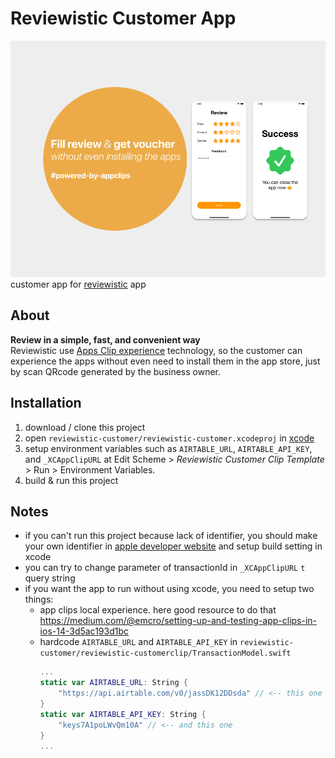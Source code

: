 # Reviewistic Customer App
![](./src-readme/reviewistic-5.png)
customer app for [reviewistic](https://github.com/davindj/reviewistic) app

## About
**Review in a simple, fast, and convenient way**  
Reviewistic use [Apps Clip experience](https://developer.apple.com/documentation/appstoreconnectapi/app_store/app_clips_and_app_clip_experiences) technology, so the customer can experience the apps without even need to install them in the app store, just by scan QRcode generated by the business owner.


## Installation
1. download / clone this project
2. open `reviewistic-customer/reviewistic-customer.xcodeproj` in [xcode](https://developer.apple.com/xcode/)
3. setup environment variables such as `AIRTABLE_URL`, `AIRTABLE_API_KEY`, and `_XCAppClipURL` at Edit Scheme > _Reviewistic Customer Clip Template_ > Run > Environment Variables.
4. build & run this project

## Notes
- if you can't run this project because lack of identifier, you should make your own identifier in [apple developer website](https://developer.apple.com) and setup build setting in xcode
- you can try to change parameter of transactionId in `_XCAppClipURL` `t` query string
- if you want the app to run without using xcode, you need to setup two things:
    - app clips local experience. here good resource to do that https://medium.com/@emcro/setting-up-and-testing-app-clips-in-ios-14-3d5ac193d1bc
    - hardcode `AIRTABLE_URL` and `AIRTABLE_API_KEY` in `reviewistic-customer/reviewistic-customerclip/TransactionModel.swift`
        ```swift
        ...
        static var AIRTABLE_URL: String {
            "https://api.airtable.com/v0/jassDK12DDsda" // <-- this one
        }
        static var AIRTABLE_API_KEY: String {
            "keys7A1poLWvQm10A" // <-- and this one
        }
        ...
        ```
